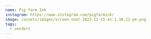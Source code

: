 ```yaml
---
name: Pig farm Ink
instagram: https://www.instagram.com/pigfarmink/
image: /assets/images/screen-shot-2022-11-15-at-1.30.12-pm.png
tags:
  - vendors
---
```

